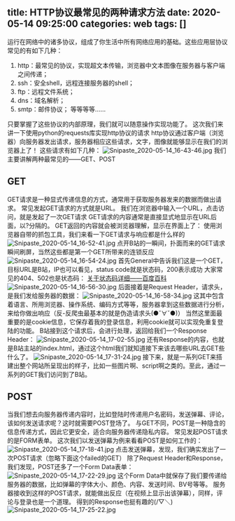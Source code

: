 title: HTTP协议最常见的两种请求方法
date: 2020-05-14 09:25:00
categories: web
tags: []
---
运行在网络中的诸多协议，组成了你生活中所有网络应用的基础。这些应用层协议常见的有如下几种：
 1. http：最常见的协议，实现超文本传输，浏览器中文本图像在服务器与客户端之间传递；
 2. ssh：安全shell，远程连接服务器的shell；
 3. ftp：远程文件系统；
 4. dns：域名解析；
 5. smtp：邮件协议；
等等等等……

只要掌握了这些协议的内部原理，我们就可以随意操作实现功能了。
这次我们来讲一下使用python的requests库实现http协议的请求
http协议通过客户端（浏览器）向服务器发出请求，服务器相应这些请求，文字，图像就能够显示在我们的浏览器上了！
这些请求有如下几种：
![Snipaste_2020-05-14_16-43-46.jpg][1]
我们主要讲解两种最常见的——GET、POST

## GET ##

GET请求是一种显式传递信息的方式，通常用于获取服务器发来的数据而做出请求。
常见发起GET请求的方式就是URL。
我们在浏览器中输入一个URL，点击访问，就是发起了一次GET请求
GET请求的内容通常是直接显式地显示在URL后面，以?分隔的。
GET返回的内容就会被浏览器理解，显示在界面上了：
使用浏览器自带的抓包工具，我们来看一下GET请求与响应都是什么样的
![Snipaste_2020-05-14_16-52-41.jpg][2]
点开B站的一瞬间，扑面而来的GET请求瞬间刷屏，当然这些都是第一个GET所带来的连锁反应
![Snipaste_2020-05-14_16-54-24.jpg][3]
首先General中告诉我们这是一个GET，目标URL是B站，IP也可以看见，status code就是状态码，200表示成功
大家常见的404、502也是状态码：        [关于状态码详细——百度百科][4]
![Snipaste_2020-05-14_16-56-30.jpg][5]
后面接着是Request Header，请求头，是我们发给服务器的数据：
![Snipaste_2020-05-14_16-58-34.jpg][6]
这其中包含着语言、所用浏览器、操作系统、编码方式等等，服务器拿到这些数据进行分析，来给你做出响应（反-反爬虫最基本的就是伪造请求头(●ˇ∀ˇ●)）
当然这里面最重要的是cookie信息，它保存着我的登录信息，利用cookie就可以实现免重复登陆的功能。
B站接到这个请求后，会进行处理，返回给我们一个Response Header：
![Snipaste_2020-05-14_17-02-55.jpg][7]
还有Response的内容，也就是B站主站的index.html，通过这个html我们就知道接下来该去哪些URL去GET些什么了。
![Snipaste_2020-05-14_17-31-24.jpg][8]
接下来，就是一系列GET来搭建出整个网站所呈现出的样子，比如一些图片啊、script啊之类的。至此，通过一系列的GET我们访问到了B站。

## POST ##

当我们想去向服务器传递内容时，比如登陆时传递用户名密码，发送弹幕、评论，该如何发送请求呢？这时就需要POST登场了。
与GET不同，POST是一种隐含的信息传递方式，因此它更安全，适合向服务器传递隐私内容。
常见发起POST请求的是FORM表单。
这次我们以发送弹幕为例来看看POST是如何工作的：
![Snipaste_2020-05-14_17-18-41.jpg][9]
点击发送弹幕，发现，我们确实发出了一次POST请求（忽略下面这个failed的GET）
除了Request Header和Response，我们发现，POST还多了一个Form Data表单：
![Snipaste_2020-05-14_17-22-29.jpg][10]
这个Form Data中就保存了我们要传递给服务器的数据，比如弹幕的字体大小、颜色、内容、发送时间、BV号等等。
服务器接收到这样的POST请求，就能做出反应（在视频上显示出该弹幕），同样，评论与登录也是一个道理。
得到的Response也挺有趣的(/▽＼)
![Snipaste_2020-05-14_17-25-22.jpg][11]


  [1]: http://www.starydy.xyz/usr/uploads/2020/05/1596536276.jpg
  [2]: http://www.starydy.xyz/usr/uploads/2020/05/1113348697.jpg
  [3]: http://www.starydy.xyz/usr/uploads/2020/05/330527918.jpg
  [4]: https://baike.baidu.com/item/HTTP%E7%8A%B6%E6%80%81%E7%A0%81/5053660?fr=aladdin
  [5]: http://www.starydy.xyz/usr/uploads/2020/05/1088359098.jpg
  [6]: http://www.starydy.xyz/usr/uploads/2020/05/3068723404.jpg
  [7]: http://www.starydy.xyz/usr/uploads/2020/05/2576890486.jpg
  [8]: http://www.starydy.xyz/usr/uploads/2020/05/2978689860.jpg
  [9]: http://www.starydy.xyz/usr/uploads/2020/05/1187310326.jpg
  [10]: http://www.starydy.xyz/usr/uploads/2020/05/910319602.jpg
  [11]: http://www.starydy.xyz/usr/uploads/2020/05/963849757.jpg